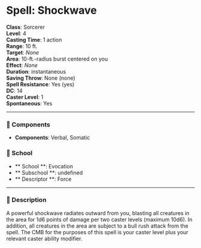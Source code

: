 
# Spell: Shockwave
**Class**: Sorcerer  
**Level**: 4  
**Casting Time**: 1 action  
**Range**: 10 ft.  
**Target**: _None_  
**Area**: 10-ft.-radius burst centered on you  
**Effect**: _None_  
**Duration**: instantaneous  
**Saving Throw**: None (none)  
**Spell Resistance**: Yes (yes)  
**DC**: 14  
**Caster Level**: 1  
**Spontaneous**: Yes

---

### 🔮 Components
- **Components**: Verbal, Somatic

### 🏫 School
- ** School **: Evocation
- ** Subschool **: undefined
- ** Descriptor **: Force
---

### 📜 Description
A powerful shockwave radiates outward from you, blasting all creatures in the area for 1d6 points of damage per two caster levels (maximum 10d6). In addition, all creatures in the area are subject to a bull rush attack from the spell. The CMB for the purposes of this spell is your caster level plus your relevant caster ability modifier.
